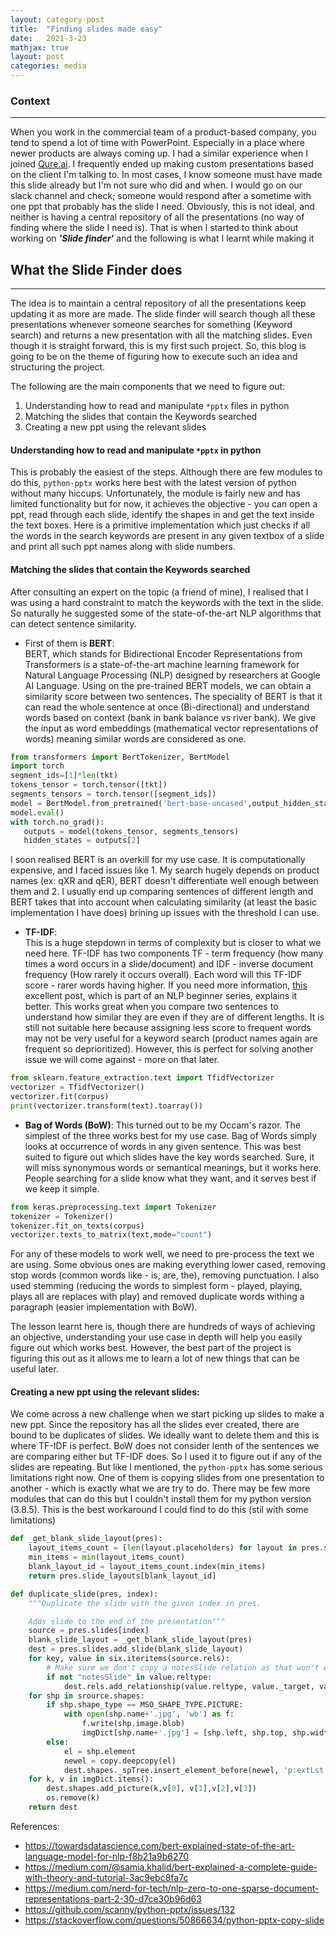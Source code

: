 ```yaml
--- 
layout: category-post 
title:  "Finding slides made easy" 
date:   2021-3-23 
mathjax: true 
layout: post 
categories: media 
--- 
```

### Context  
---  
When you work in the commercial team of a product-based company, you tend to spend a lot of time with PowerPoint. Especially in a place where newer products are always coming up. I had a similar experience when I joined [Qure.ai](https://qure.ai). I frequently ended up making custom presentations based on the client I'm talking to. In most cases, I know someone must have made this slide already but I'm not sure who did and when. I would go on our slack channel and check; someone would respond after a sometime with one ppt that probably has the slide I need. Obviously, this is not ideal, and neither is having a central repository of all the presentations (no way of finding where the slide I need is). That is when I started to think about working on ***'Slide finder'*** and the following is what I learnt while making it  



## What the Slide Finder does  
---  
The idea is to maintain a central repository of all the presentations keep updating it as more are made. The slide finder will search though all these presentations whenever someone searches for something (Keyword search) and returns a new presentation with all the matching slides. Even though it is straight forward, this is my first such project. So, this blog is going to be on the theme of figuring how to execute such an idea and structuring the project.  
   
The following are the main components that we need to figure out:  
1. Understanding how to read and manipulate ```*pptx``` files in python  
2. Matching the slides that contain the Keywords searched  
3. Creating a new ppt using the relevant slides  
   
#### Understanding how to read and manipulate ```*pptx``` in python  
   
This is probably the easiest of the steps. Although there are few modules to do this, ```python-pptx``` works here best with the latest version of python without many hiccups. Unfortunately, the module is fairly new and has limited functionality but for now, it achieves the objective - you can open a ppt, read through each slide, identify the shapes in and get the text inside the text boxes. Here is a primitive implementation which just checks if all the words in the search keywords are present in any given textbox of a slide and print all such ppt names along with slide numbers.  
  
#### Matching the slides that contain the Keywords searched  
  
After consulting an expert on the topic (a friend of mine), I realised that I was using a hard constraint to match the keywords with the text in the slide. So naturally he suggested some of the state-of-the-art NLP algorithms that can detect sentence similarity.   
   
- First of them is **BERT**:  
BERT, which stands for Bidirectional Encoder Representations from Transformers is a state-of-the-art machine learning framework for Natural Language Processing (NLP) designed by researchers at Google AI Language. Using on the pre-trained BERT models, we can obtain a similarity score between two sentences. The speciality of BERT is that it can read the whole sentence at once (Bi-directional) and understand words based on context (bank in bank balance vs river bank). We give the input as word embeddings (mathematical vector representations of words) meaning similar words are considered as one.   

```python
from transformers import BertTokenizer, BertModel
import torch
segment_ids=[1]*len(tkt)
tokens_tensor = torch.tensor([tkt])
segments_tensors = torch.tensor([segment_ids])
model = BertModel.from_pretrained('bert-base-uncased',output_hidden_states = True)
model.eval()
with torch.no_grad():
   outputs = model(tokens_tensor, segments_tensors)
   hidden_states = outputs[2]
 ```
I soon realised BERT is an overkill for my use case. It is computationally expensive, and I faced issues like 1. My search hugely depends on product names (ex: qXR and qER), BERT doesn't differentiate well enough between them and 2. I usually end up comparing sentences of different length and BERT takes that into account when calculating similarity (at least the basic implementation I have does) brining up issues with the threshold I can use.  

- **TF-IDF**:  
This is a huge stepdown in terms of complexity but is closer to what we need here. TF-IDF has two components TF - term frequency (how many times a word occurs in a slide/document) and IDF - inverse document frequency (How rarely it occurs overall). Each word will this TF-IDF score - rarer words having higher. If you need more information, [this](https://medium.com/nerd-for-tech/nlp-zero-to-one-sparse-document-representations-part-2-30-d7ce30b96d63) excellent post, which is part of an NLP beginner series, explains it better. This works great when you compare two sentences to understand how similar they are even if they are of different lengths. It is still not suitable here because assigning less score to frequent words may not be very useful for a keyword search (product names again are frequent so deprioritized). However, this is perfect for solving another issue we will come against - more on that later. 

```python
from sklearn.feature_extraction.text import TfidfVectorizer
vectorizer = TfidfVectorizer()
vectorizer.fit(corpus)  
print(vectorizer.transform(text).toarray())
```

- **Bag of Words (BoW)**: 
This turned out to be my Occam's razor. The simplest of the three works best for my use case. Bag of Words simply looks at occurrence of words in any given sentence. This was best suited to figure out which slides have the key words searched. Sure, it will miss synonymous words or semantical meanings, but it works here. People searching for a slide know what they want, and it serves best if we keep it simple.  

```python
from keras.preprocessing.text import Tokenizer
tokenizer = Tokenizer()
tokenizer.fit_on_texts(corpus)  
vectorizer.texts_to_matrix(text,mode="count")
```
For any of these models to work well, we need to pre-process the text we are using. Some obvious ones are making everything lower cased, removing stop words (common words like - is, are, the), removing punctuation. I also used stemming (reducing the words to simplest form - played, playing, plays all are replaces with play) and removed duplicate words withing a paragraph (easier implementation with BoW). 

The lesson learnt here is, though there are hundreds of ways of achieving an objective, understanding your use case in depth will help you easily figure out which works best. However, the best part of the project is figuring this out as it allows me to learn a lot of new things that can be useful later. 
  
#### Creating a new ppt using the relevant slides:

We come across a new challenge when we start picking up slides to make a new ppt. Since the repository has all the slides ever created, there are bound to be duplicates of slides. We ideally want to delete them and this is where TF-IDF is perfect. BoW does not consider lenth of the sentences we are comparing either but TF-IDF does. So I used it to figure out if any of the slides are repeating. But like I mentioned, the ```python-pptx``` has some serious limitations right now. One of them is copying slides from one presentation to another - which is exactly what we are try to do. There may be few more modules that can do this but I couldn't install them for my python version (3.8.5). This is the best workaround I could find to do this (stil with some limitations)

```python
def _get_blank_slide_layout(pres):
    layout_items_count = [len(layout.placeholders) for layout in pres.slide_layouts]
    min_items = min(layout_items_count)
    blank_layout_id = layout_items_count.index(min_items)
    return pres.slide_layouts[blank_layout_id]

def duplicate_slide(pres, index):
    """Duplicate the slide with the given index in pres.

    Adds slide to the end of the presentation"""
    source = pres.slides[index]
    blank_slide_layout = _get_blank_slide_layout(pres)
    dest = pres.slides.add_slide(blank_slide_layout)
    for key, value in six.iteritems(source.rels):
        # Make sure we don't copy a notesSlide relation as that won't exist
        if not "notesSlide" in value.reltype:
            dest.rels.add_relationship(value.reltype, value._target, value.rId)
    for shp in srource.shapes:
        if shp.shape_type == MSO_SHAPE_TYPE.PICTURE:
            with open(shp.name+'.jpg', 'wb') as f:
                f.write(shp.image.blob)
                imgDict[shp.name+'.jpg'] = [shp.left, shp.top, shp.width, shp.height]
        else:
        	el = shp.element
	        newel = copy.deepcopy(el)
	        dest.shapes._spTree.insert_element_before(newel, 'p:extLst')
	for k, v in imgDict.items():
        dest.shapes.add_picture(k,v[0], v[1],v[2],v[3])
        os.remove(k)
    return dest
```
  
References: 
- https://towardsdatascience.com/bert-explained-state-of-the-art-language-model-for-nlp-f8b21a9b6270
- https://medium.com/@samia.khalid/bert-explained-a-complete-guide-with-theory-and-tutorial-3ac9ebc8fa7c
- https://medium.com/nerd-for-tech/nlp-zero-to-one-sparse-document-representations-part-2-30-d7ce30b96d63
- https://github.com/scanny/python-pptx/issues/132
- https://stackoverflow.com/questions/50866634/python-pptx-copy-slide

 